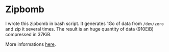 # Zipbomb

I wrote this zipbomb in bash script. It generates 1Go of data from `/dev/zero` and zip it several times. The result is an huge quantity of data (910EiB) compressed in 37KiB.

More informations [here](https://theverybeststories.blogspot.fr/2012/10/how-45-petabytes-can-be-compressed-to.html).

